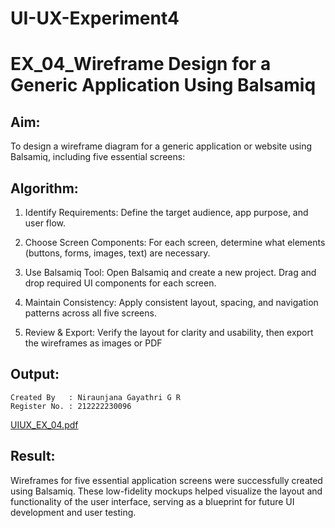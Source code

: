 # UI-UX-Experiment4

# EX_04_Wireframe Design for a Generic Application Using Balsamiq

## Aim:

To design a wireframe diagram for a generic application or website using Balsamiq, including five essential screens:

## Algorithm:

1. Identify Requirements: Define the target audience, app purpose, and user flow.

2. Choose Screen Components: For each screen, determine what elements (buttons, forms, images, text) are necessary.

3. Use Balsamiq Tool: Open Balsamiq and create a new project. Drag and drop required UI components for each screen.

4. Maintain Consistency: Apply consistent layout, spacing, and navigation patterns across all five screens.

5. Review & Export: Verify the layout for clarity and usability, then export the wireframes as images or PDF


## Output:

```
Created By   : Niraunjana Gayathri G R
Register No. : 212222230096

```

[UIUX_EX_04.pdf](https://github.com/user-attachments/files/20539677/UIUX_EX_04.pdf)


## Result:

Wireframes for five essential application screens were successfully created using Balsamiq. These low-fidelity mockups helped visualize the layout and functionality of the user interface, serving as a blueprint for future UI development and user testing.


